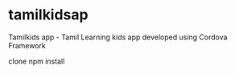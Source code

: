 # tamilkidsap
Tamilkids app - Tamil Learning kids app developed using Cordova Framework

clone 
npm install

